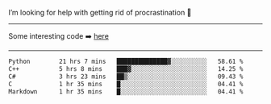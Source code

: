 I’m looking for help with getting rid of procrastination 🤔

-----

Some interesting code :arrow_right: [here](https://github.com/zhen8838/playground)

-----

<!--START_SECTION:waka-->

```txt
Python        21 hrs 7 mins   ██████████████▓░░░░░░░░░░   58.61 %
C++           5 hrs 8 mins    ███▓░░░░░░░░░░░░░░░░░░░░░   14.25 %
C#            3 hrs 23 mins   ██▒░░░░░░░░░░░░░░░░░░░░░░   09.43 %
C             1 hr 35 mins    █░░░░░░░░░░░░░░░░░░░░░░░░   04.41 %
Markdown      1 hr 35 mins    █░░░░░░░░░░░░░░░░░░░░░░░░   04.41 %
```

<!--END_SECTION:waka-->

<!--
**zhen8838/zhen8838** is a ✨ _special_ ✨ repository because its `README.md` (this file) appears on your GitHub profile.

Here are some ideas to get you started:

- 🔭 I’m currently working on ...
- 🌱 I’m currently learning ...
- 👯 I’m looking to collaborate on ...
 ...
- 💬 Ask me about ...
- 📫 How to reach me: ...
- 😄 Pronouns: ...
- ⚡ Fun fact: ...
-->
